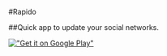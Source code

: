 #Rapido

##Quick app to update your social networks.

[!["Get it on Google Play"](http://www.android.com/images/brand/get_it_on_play_logo_large.png)](http://play.google.com/store/apps/details?id=com.thunsaker.rapido)